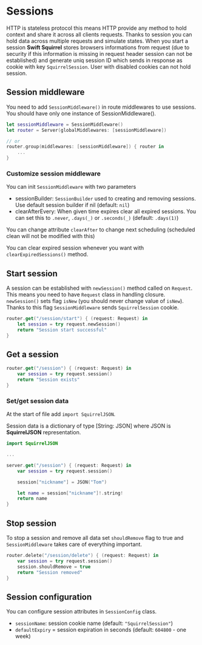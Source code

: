 # Sessions

HTTP is stateless protocol this means HTTP provide any method to hold context and share it across all clients requests. Thanks to session you can hold data across multiple requests and simulate states. When you start a session **Swift Squirrel** stores browsers informations from request (due to security if this information is missing in request header session can not be established) and generate uniq session ID which sends in response as cookie with key `SquirrelSession`. User with disabled cookies can not hold session.

## Session middleware

You need to add `SessionMiddleware()` in route middlewares to use sessions. You should have only one instance of SessionMiddleware().

```swift
let sessionMiddleware = SessionMiddleware()
let router = Server(globalMiddlewares: [sessionMiddleware])

// or
router.group(middlewares: [sessionMiddleware]) { router in
    ...
}
```

### Customize session middleware

You can init `SessionMiddleware` with two parameters

- sessionBuilder: `SessionBuilder` used to creating and removing sessions. Use default session builder if nil (default: `nil`)
- clearAfterEvery: When given time expires clear all expired sessions. You can set this to `.never`, `.days(_)` or `.seconds(_)` (default: `.days(1)`)

You can change attribute `clearAfter` to change next scheduling (scheduled clean will not be modified with this)

You can clear expired session whenever you want with `clearExpiredSessions()` method.


## Start session

A session can be established with `newSession()` method called on `Request`. This means you need to have `Request` class in handling closure. `newSession()` sets flag `isNew` (you should never change value of `isNew`). Thanks to this flag `SessionMiddleware` sends `SquirrelSession` cookie.

```swift
router.get("/session/start") { (request: Request) in
    let session = try request.newSession()
    return "Session start successful"
}
```

## Get a session

```swift
router.get("/session") { (request: Request) in
    var session = try request.session()
    return "Session exists"
}
```

### Set/get session data

At the start of file add `import SquirrelJSON`.

Session data is a dictionary of type [String: JSON] where JSON is **SquirrelJSON** representation.

```swift
import SquirrelJSON

...

server.get("/session") { (request: Request) in
    var session = try request.session()

    session["nickname"] = JSON("Tom")

    let name = session["nickname"]!.string!
    return name
}

```

## Stop session

To stop a session and remove all data set `shouldRemove` flag to true and `SessionMiddleware` takes care of everything important.

```swift
router.delete("/session/delete") { (request: Request) in
    var session = try request.session()
    session.shouldRemove = true
    return "Session removed"
}
```

## Session configuration

You can configure session attributes in `SessionConfig` class.

- `sessionName`: session cookie name (default: `"SquirrelSession"`)
- `defaultExpiry` = session expiration in seconds (default: `604800` - one week)
